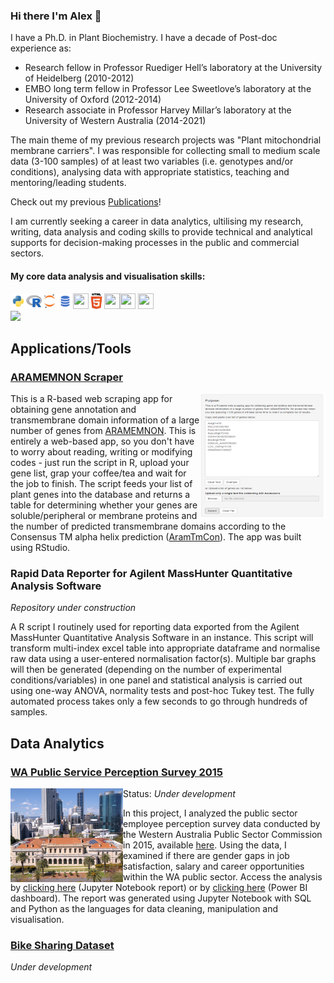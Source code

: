 ### Hi there I'm Alex 👋

I have a Ph.D. in Plant Biochemistry. I have a decade of Post-doc experience as:
<ul>
  <li>Research fellow in Professor Ruediger Hell’s laboratory at the University of Heidelberg (2010-2012)</li>
  <li>EMBO long term fellow in Professor Lee Sweetlove’s laboratory at the University of Oxford (2012-2014)</li>
  <li>Research associate in Professor Harvey Millar’s laboratory at the University of Western Australia (2014-2021)</li>
</ul>

The main theme of my previous research projects was "Plant mitochondrial membrane carriers". I was responsible for collecting small to medium scale data (3-100 samples) of at least two variables (i.e. genotypes and/or conditions), analysing data with appropriate statistics, teaching and mentoring/leading students.

Check out my previous <a href='https://scholar.google.com.au/citations?user=cxreV4YAAAAJ&hl=en'>Publications</a></li>! 

I am currently seeking a career in data analytics, ultilising my research, writing, data analysis and coding skills to provide technical and analytical supports for decision-making processes in the public and commercial sectors.


#### My core data analysis and visualisation skills:

<img width="25" height="25" src='https://raw.githubusercontent.com/github/explore/80688e429a7d4ef2fca1e82350fe8e3517d3494d/topics/python/python.png'/><img width="25" height="25" src='https://raw.githubusercontent.com/github/explore/80688e429a7d4ef2fca1e82350fe8e3517d3494d/topics/r/r.png'/><img width="25" height="25" src='https://raw.githubusercontent.com/github/explore/80688e429a7d4ef2fca1e82350fe8e3517d3494d/topics/jupyter-notebook/jupyter-notebook.png'/><img width="25" height="25" src='https://raw.githubusercontent.com/github/explore/80688e429a7d4ef2fca1e82350fe8e3517d3494d/topics/sql/sql.png'/>[<img width="25" height="25" src='https://simpleicons.org/icons/tableau.svg'/>][tableau]<img width="25" height="25" src='https://raw.githubusercontent.com/github/explore/80688e429a7d4ef2fca1e82350fe8e3517d3494d/topics/html/html.png'/>[<img width="25" height="25" src='https://simpleicons.org/icons/adobedreamweaver.svg'/>][Dreamweaver][<img width="25" height="25" src='https://simpleicons.org/icons/adobeillustrator.svg'/>][Illustrator]
[<img width="25" height="25" src='https://simpleicons.org/icons/powerbi.svg'/>][PowerBI]
<br />
<img src='https://github-readme-stats.vercel.app/api/top-langs/?username=alex-cplee'/>

[tableau]: https://public.tableau.com/app/profile/alex.lee8779
[Dreamweaver]: https://www.adobe.com/au/products/dreamweaver.html
[Illustrator]: https://www.adobe.com/au/products/illustrator.html
[PowerBI]: https://powerbi.microsoft.com/en-au/



##  Applications/Tools
### [ARAMEMNON Scraper](https://github.com/alex-cplee/ARAMEMNON-Scraper)
<img align="right" src="https://github.com/alex-cplee/ARAMEMNON-Scraper/blob/main/Graphics/AramemScrap.png" width="200" height="200"></img>
This is a R-based web scraping app for obtaining gene annotation and transmembrane domain information of a large number of genes from [ARAMEMNON](http://aramemnon.uni-koeln.de/). This is entirely a web-based app, so you don't have to worry about reading, writing or modifying codes - just run the script in R, upload your gene list, grap your coffee/tea and wait for the job to finish. The script feeds your list of plant genes into the database and returns a table for determining whether your genes are soluble/peripheral or membrane proteins and the number of predicted transmembrane domains according to the Consensus TM alpha helix prediction ([AramTmCon](http://aramemnon.uni-koeln.de/proj_view2.ep?id=tm&mode=1)). The app was built using RStudio.

### Rapid Data Reporter for Agilent MassHunter Quantitative Analysis Software
*Repository under construction*

A R script I routinely used for reporting data exported from the Agilent MassHunter Quantitative Analysis Software in an instance. This script will transform multi-index excel table into appropriate dataframe and normalise raw data using a user-entered normalisation factor(s). Multiple bar graphs will then be generated (depending on the number of experimental conditions/variables) in one panel and statistical analysis is carried out using one-way ANOVA, normality tests and post-hoc Tukey test. The fully automated process takes only a few seconds to go through hundreds of samples. 

## Data Analytics
### [WA Public Service Perception Survey 2015](https://github.com/alex-cplee/WA-Public-Service-Perception-2015)
<img align="left" src="https://github.com/alex-cplee/WA-Public-Service-Perception-2015/blob/main/Graphics/WA_Perth_Parliament.jpg" width="180" height="150"></img>

Status: *Under development*

In this project, I analyzed the public sector employee perception survey data conducted by the Western Australia Public Sector Commission in 2015, available [here](https://data.gov.au/data/organization/public-sector-commission-wa). Using the data, I examined if there are gender gaps in job satisfaction, salary and career opportunities within the WA public sector. Access the analysis by [clicking here](https://github.com/alex-cplee/WA-Public-Service-Perception-2015/blob/main/SurveyData.ipynb) (Jupyter Notebook report) or by [clicking here](https://github.com/alex-cplee/WA-Public-Service-Perception-2015/blob/main/PowerBI_dashborad.pbix?raw=true) (Power BI dashboard). The report was generated using Jupyter Notebook with SQL and Python as the languages for data cleaning, manipulation and visualisation.

### [Bike Sharing Dataset](https://github.com/alex-cplee/Bike-Sharing)

*Under development*


<!--
**alex-cplee/alex-cplee** is a ✨ _special_ ✨ repository because its `README.md` (this file) appears on your GitHub profile.

Here are some ideas to get you started:

- 🔭 I’m currently working on ...
- 🌱 I’m currently learning ...
- 👯 I’m looking to collaborate on ...
- 🤔 I’m looking for help with ...
- 💬 Ask me about ...
- 📫 How to reach me: ...
- 😄 Pronouns: ...
- ⚡ Fun fact: ...
-->
